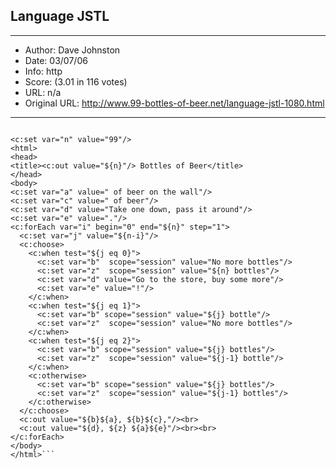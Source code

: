 
## Language JSTL ##
---
- Author: Dave Johnston
- Date: 03/07/06
- Info: http
- Score:  (3.01 in 116 votes)
- URL: n/a
- Original URL: http://www.99-bottles-of-beer.net/language-jstl-1080.html
---

```<%@ taglib uri="http://java.sun.com/jsp/jstl/core" prefix="c" %> 

<c:set var="n" value="99"/>
<html>
<head>
<title><c:out value="${n}"/> Bottles of Beer</title>
</head>
<body>
<c:set var="a" value=" of beer on the wall"/>
<c:set var="c" value=" of beer"/>
<c:set var="d" value="Take one down, pass it around"/>
<c:set var="e" value="."/>
<c:forEach var="i" begin="0" end="${n}" step="1">
  <c:set var="j" value="${n-i}"/>
  <c:choose>
    <c:when test="${j eq 0}">
      <c:set var="b"  scope="session" value="No more bottles"/>
      <c:set var="z"  scope="session" value="${n} bottles"/>
      <c:set var="d" value="Go to the store, buy some more"/>
      <c:set var="e" value="!"/>
    </c:when>
    <c:when test="${j eq 1}">
      <c:set var="b" scope="session" value="${j} bottle"/>
      <c:set var="z"  scope="session" value="No more bottles"/>
    </c:when>
    <c:when test="${j eq 2}">
      <c:set var="b" scope="session" value="${j} bottles"/>
      <c:set var="z"  scope="session" value="${j-1} bottle"/>
    </c:when>
    <c:otherwise>
      <c:set var="b" scope="session" value="${j} bottles"/>
      <c:set var="z"  scope="session" value="${j-1} bottles"/>
    </c:otherwise>
  </c:choose>
  <c:out value="${b}${a}, ${b}${c},"/><br>
  <c:out value="${d}, ${z} ${a}${e}"/><br><br>
</c:forEach>
</body>
</html>```